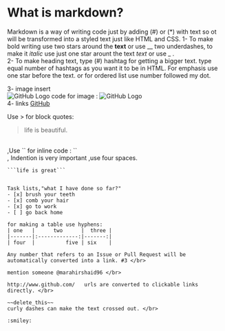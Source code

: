 # What is markdown?
Markdown is a way of writing code just by adding (#) or (*) with text so ot will be transformed into a styled text just like HTML and CSS.
1- To make bold writing use two stars around the **text** or use __ two underdashes, to make it *italic* use just one star arount the text *text* or use _ . </br>
 2- To make heading text, type (#) hashtag for getting a bigger text. type equal number of hashtags as you want it to be in HTML.
 For emphasis use one star before the text.   or for ordered list use number followed my dot. </br>

3- image insert </br> ![GitHub Logo](https://images.unsplash.com/photo-1464982326199-86f32f81b211?ixlib=rb-1.2.1&auto=format&fit=crop&w=500&q=60)
 code for image : ![GitHub Logo](/images/logo.png) </br>
4- links [GitHub](https://www.google.com/) </br>

Use > for block quotes:
> life is beautiful.
</br>
,Use `<addr>` for inline code :
`<life is beautiful>` 
</br>
  ,  Indention is very important ,use four spaces. </br>
  
  
  
``` use this sympol for highlighting. </br>
```life is great```


Task lists,"what I have done so far?"
- [x] brush your teeth
- [x] comb your hair
- [x] go to work
- [ ] go back home

for making a table use hyphens:
| one   |      two      |  three |
|-------|:-------------:|-------:|
| four  |          five | six    |
  
Any number that refers to an Issue or Pull Request will be automatically converted into a link. #3 </br>

mention someone @marahirshaid96 </br>

http://www.github.com/   urls are converted to clickable links directly. </br>

~~delete_this~~
curly dashes can make the text crossed out. </br>

:smiley:


